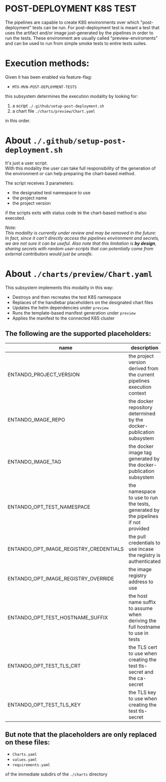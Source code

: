 # POST-DEPLOYMENT K8S TEST

The pipelines are capable to create K8S environments over which "post-deployment" tests can be run. For post-deployment test is meant a test that uses the artifact and/or image just-generated by the pipelines in order to  run the tests. These environment are usually called "preview-enviroments" and can be used to run from simple smoke tests to entire tests suites.

# Execution methods:

Given it has been enabled via feature-flag:

- `MTX-MVN-POST-DEPLOYMENT-TESTS`

this subsystem determines the execution modality by looking for:

1. a script `./.github/setup-post-deployment.sh`
2. a chart file `./charts/preview/Chart.yaml`

in this order.

# About `./.github/setup-post-deployment.sh`

It's just a user script.  
With this modality the user can take full responsibility of the generation of the environment or can help preparing the chart-based method.

The script receives 3 parameters:

- the designated test namespace to use
- the project name
- the project version

if the scripts exits with status code `99` the chart-based method is also executed.

_Note:_  
_This modality is currently under review and may be removed in the future: In fact, since it can't directly access the pipelines environment and secrets, we are not sure it can be useful. Also note that this limitation is **by design**, sharing secrets with random user-scripts that can potentially come from external contributors would just be unsafe._

# About `./charts/preview/Chart.yaml`

This subsystem implements this modality in this way:

- Destroys and then recreates the test K8S namespace
- Replaces of the handlebar placeholders on the designated chart files
- Updates the helm dependencies under `preview`
- Runs the template-based manifest generation under `preview`
- Applies the manifest to the connected K8S cluster


## The following are the supported placeholders:

| name | description |
| - | - | 
| ENTANDO_PROJECT_VERSION | the project version derived from the current pipelines execution context |
| ENTANDO_IMAGE_REPO | the docker repository determined by the docker-publication subsystem |
| ENTANDO_IMAGE_TAG | the docker image tag generated by the docker-publication subsystem |
| ENTANDO_OPT_TEST_NAMESPACE | the namespace to use to run the tests, generated by the pipelines if not provided |
| ENTANDO_OPT_IMAGE_REGISTRY_CREDENTIALS | the pull credentials to use incase the registry is authenticated |
| ENTANDO_OPT_IMAGE_REGISTRY_OVERRIDE | the image registry address to use |
| ENTANDO_OPT_TEST_HOSTNAME_SUFFIX | the host name suffix to assume when deriving the full hostname to use in tests |
| ENTANDO_OPT_TEST_TLS_CRT | the TLS cert to use when creating the test tls-secret and the ca-secret |
| ENTANDO_OPT_TEST_TLS_KEY | the TLS key to use when creating the test tls-secret |

## But note that the placeholders are only replaced on these files:

- `Charts.yaml`
- `values.yaml`
- `requirements.yaml`

of the immediate subdirs of the `./charts` directory

